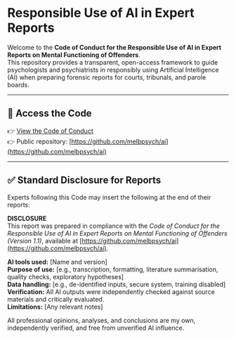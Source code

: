 # Responsible Use of AI in Expert Reports

Welcome to the **Code of Conduct for the Responsible Use of AI in Expert Reports on Mental Functioning of Offenders**.  
This repository provides a transparent, open-access framework to guide psychologists and psychiatrists in responsibly using Artificial Intelligence (AI) when preparing forensic reports for courts, tribunals, and parole boards.  

---

## 📑 Access the Code

👉 [View the Code of Conduct](./CODE_OF_CONDUCT.md)  
👉 Public repository: [https://github.com/melbpsych/ai](https://github.com/melbpsych/ai)  

---

## ✅ Standard Disclosure for Reports

Experts following this Code may insert the following at the end of their reports:  

**DISCLOSURE**  
This report was prepared in compliance with the *Code of Conduct for the Responsible Use of AI in Expert Reports on Mental Functioning of Offenders (Version 1.1)*, available at [https://github.com/melbpsych/ai](https://github.com/melbpsych/ai).  

**AI tools used:** [Name and version]  
**Purpose of use:** [e.g., transcription, formatting, literature summarisation, quality checks, exploratory hypotheses]  
**Data handling:** [e.g., de-identified inputs, secure system, training disabled]  
**Verification:** All AI outputs were independently checked against source materials and critically evaluated.  
**Limitations:** [Any relevant notes]  

All professional opinions, analyses, and conclusions are my own, independently verified, and free from unverified AI influence.
